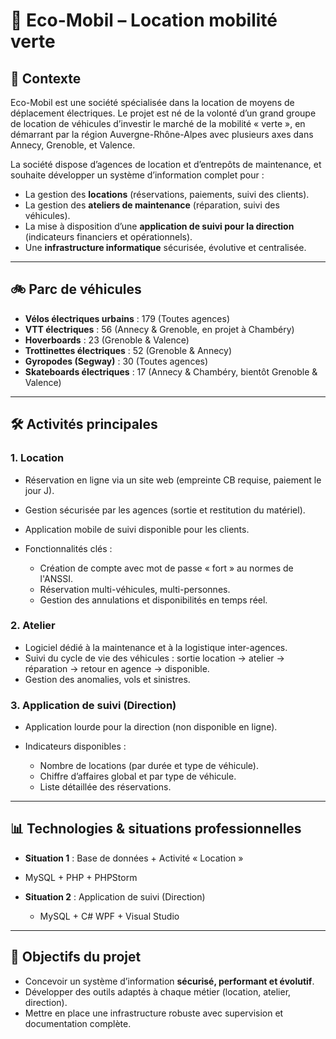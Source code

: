 # 🌱 Eco-Mobil – Location mobilité verte

## 📖 Contexte

Eco-Mobil est une société spécialisée dans la location de moyens de déplacement électriques. Le projet est né de la volonté d’un grand groupe de location de véhicules d’investir le marché de la mobilité « verte », en démarrant par la région Auvergne-Rhône-Alpes avec plusieurs axes dans Annecy, Grenoble, et Valence.

La société dispose d’agences de location et d’entrepôts de maintenance, et souhaite développer un système d’information complet pour :

* La gestion des **locations** (réservations, paiements, suivi des clients).
* La gestion des **ateliers de maintenance** (réparation, suivi des véhicules).
* La mise à disposition d’une **application de suivi pour la direction** (indicateurs financiers et opérationnels).
* Une **infrastructure informatique** sécurisée, évolutive et centralisée.

---

## 🚲 Parc de véhicules

* **Vélos électriques urbains** : 179 (Toutes agences)
* **VTT électriques** : 56 (Annecy & Grenoble, en projet à Chambéry)
* **Hoverboards** : 23 (Grenoble & Valence)
* **Trottinettes électriques** : 52 (Grenoble & Annecy)
* **Gyropodes (Segway)** : 30 (Toutes agences)
* **Skateboards électriques** : 17 (Annecy & Chambéry, bientôt Grenoble & Valence)

---

## 🛠️ Activités principales

### 1. Location

* Réservation en ligne via un site web (empreinte CB requise, paiement le jour J).
* Gestion sécurisée par les agences (sortie et restitution du matériel).
* Application mobile de suivi disponible pour les clients.
* Fonctionnalités clés :

  * Création de compte avec mot de passe « fort » au normes de l'ANSSI.
  * Réservation multi-véhicules, multi-personnes.
  * Gestion des annulations et disponibilités en temps réel.

### 2. Atelier

* Logiciel dédié à la maintenance et à la logistique inter-agences.
* Suivi du cycle de vie des véhicules : sortie location → atelier → réparation → retour en agence → disponible.
* Gestion des anomalies, vols et sinistres.

### 3. Application de suivi (Direction)

* Application lourde pour la direction (non disponible en ligne).
* Indicateurs disponibles :

  * Nombre de locations (par durée et type de véhicule).
  * Chiffre d’affaires global et par type de véhicule.
  * Liste détaillée des réservations.

---

## 📊 Technologies & situations professionnelles

* **Situation 1** : Base de données + Activité « Location »

 * MySQL + PHP + PHPStorm

* **Situation 2** : Application de suivi (Direction)

  * MySQL + C# WPF + Visual Studio
  
---

## 📌 Objectifs du projet

* Concevoir un système d’information **sécurisé, performant et évolutif**.
* Développer des outils adaptés à chaque métier (location, atelier, direction).
* Mettre en place une infrastructure robuste avec supervision et documentation complète.

